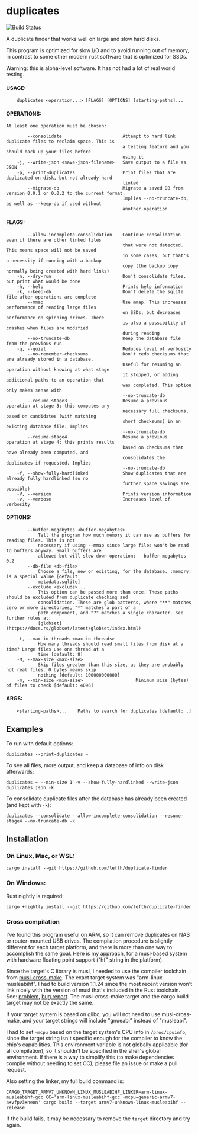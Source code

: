 # duplicates

[![Build Status](https://app.travis-ci.com/lefth/duplicate-finder.svg?branch=master)](https://app.travis-ci.com/lefth/duplicate-finder)

A duplicate finder that works well on large and slow hard disks.

This program is optimized for slow I/O and to avoid running out of memory, in contrast to
some other modern rust software that is optimized for SSDs.

Warning: this is alpha-level software. It has not had a lot of real world testing.

#### USAGE:
```
    duplicates <operation...> [FLAGS] [OPTIONS] [starting-paths]...
```

#### OPERATIONS:
    At least one operation must be chosen:
```
        --consolidate                       Attempt to hard link duplicate files to reclaim space. This is
                                            a testing feature and you should back up your files before
                                            using it
    -j, --write-json <save-json-filename>   Save output to a file as JSON
    -p, --print-duplicates                  Print files that are duplicated on disk, but not already hard
                                            linked
        --migrate-db                        Migrate a saved DB from version 0.0.1 or 0.0.2 to the current format.
                                            Implies --no-truncate-db, as well as --keep-db if used without
                                            another operation
```

#### FLAGS:
```
        --allow-incomplete-consolidation    Continue consolidation even if there are other linked files
                                            that were not detected. This means space will not be saved
                                            in some cases, but that's a necessity if running with a backup
                                            copy (the backup copy normally being created with hard links)
    -n, --dry-run                           Don't consolidate files, but print what would be done
    -h, --help                              Prints help information
    -k, --keep-db                           Don't delete the sqlite file after operations are complete
        --mmap                              Use mmap. This increases performance of reading large files
                                            on SSDs, but decreases performance on spinning drives. There
                                            is also a possibility of crashes when files are modified
                                            during reading
        --no-truncate-db                    Keep the database file from the previous run
    -q, --quiet                             Reduces level of verbosity
        --no-remember-checksums             Don't redo checksums that are already stored in a database.
                                            Useful for resuming an operation without knowing at what stage
                                            it stopped, or adding additional paths to an operation that
                                            was completed. This option only makes sense with
                                            --no-truncate-db
        --resume-stage3                     Resume a previous operation at stage 3: this computes any
                                            necessary full checksums, based on candidates (with matching
                                            short checksums) in an existing database file. Implies
                                            --no-truncate-db
        --resume-stage4                     Resume a previous operation at stage 4: this prints results
                                            based on checksums that have already been computed, and
                                            consolidates the duplicates if requested. Implies
                                            --no-truncate-db
    -f, --show-fully-hardlinked             Show duplicates that are already fully hardlinked (so no
                                            further space savings are possible)
    -V, --version                           Prints version information
    -v, --verbose                           Increases level of verbosity

```

#### OPTIONS:
```
        --buffer-megabytes <buffer-megabytes>
            Tell the program how much memory it can use as buffers for reading files. This is not
            necessary if using --mmap since large files won't be read to buffers anyway. Small buffers are
            allowed but will slow down operation: --buffer-megabytes 0.2
        --db-file <db-file>
            Choose a file, new or existing, for the database. :memory: is a special value [default:
            metadata.sqlite]
        --exclude <exclude>...
            This option can be passed more than once. These paths should be excluded from duplicate checking and
            consolidation. These are glob patterns, where "**" matches zero or more directories, "*" matches a part of a
            path component, and "?" matches a single character. See further rules at:
            [globset](https://docs.rs/globset/latest/globset/index.html)

    -t, --max-io-threads <max-io-threads>
            How many threads should read small files from disk at a time? Large files use one thread at a
            time [default: 8]
    -M, --max-size <max-size>
            Skip files greater than this size, as they are probably not real files. 0 bytes means skip
            nothing [default: 100000000000]
    -m, --min-size <min-size>                    Minimum size (bytes) of files to check [default: 4096]
```

#### ARGS:
```
    <starting-paths>...    Paths to search for duplicates [default: .]
```

## Examples
To run with default options:
```
duplicates --print-duplicates ~
```

To see all files, more output, and keep a database of info on disk afterwards:
```
duplicates ~ --min-size 1 -v --show-fully-hardlinked --write-json duplicates.json -k
```

To consolidate duplicate files after the database has already been created (and kept
with `-k`):
```
duplicates --consolidate --allow-incomplete-consolidation --resume-stage4 --no-truncate-db -k
```

## Installation

### On Linux, Mac, or WSL:
```
cargo install --git https://github.com/lefth/duplicate-finder
```
### On Windows:
Rust nightly is required:
```
cargo +nightly install --git https://github.com/lefth/duplicate-finder
```

### Cross compilation
I've found this program useful on ARM, so it can remove duplicates on NAS or router-mounted USB drives.
The compilation procedure is slightly different for each target platform, and there is more than one way
to accomplish the same goal. Here is my approach, for a musl-based system with hardware floating point
support ("hf" string in the platform).

Since the target's C library is musl, I needed to use the compiler toolchain from [musl-cross-make](https://github.com/richfelker/musl-cross-make).
The exact target system was "arm-linux-musleabihf". I had to build version 1.1.24 since the most recent
version won't link nicely with the version of musl that's included in the Rust toolchain. See: [problem](https://stackoverflow.com/questions/61934997/undefined-reference-to-stat-time64-when-cross-compiling-rust-project-on-mu), [bug report](https://github.com/rust-lang/rust/issues/72274).
The musl-cross-make target and the cargo build target may not be exactly the same.

If your target system is based on glibc, you will not need to use musl-cross-make, and your target strings
will include "gnueabi" instead of "musleabi".

I had to set `-mcpu` based on the target system's CPU info in `/proc/cpuinfo`, since the target string
isn't specific enough for the compiler to know the chip's capabilities. This environment variable is not
globally applicable (for all compilation), so it shouldn't be specified in the shell's global environment.
If there is a way to simplify this (to make dependencies compile without needing to set CC),
please file an issue or make a pull request.

Also setting the linker, my full build command is:
```
CARGO_TARGET_ARMV7_UNKNOWN_LINUX_MUSLEABIHF_LINKER=arm-linux-musleabihf-gcc CC='arm-linux-musleabihf-gcc -mcpu=generic-armv7-a+vfpv3+neon' cargo build --target armv7-unknown-linux-musleabihf --release
```

If the build fails, it may be necessary to remove the `target` directory and try again.

<!-- vim: textwidth=106 expandtab: -->
